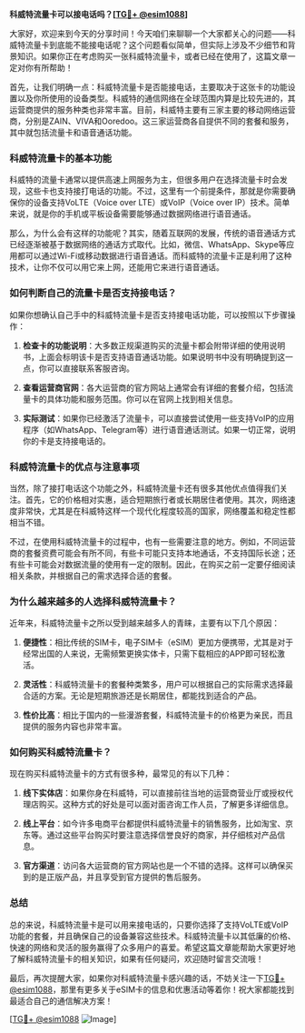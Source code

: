**科威特流量卡可以接电话吗？[[TG💪+ @esim1088](https://t.me/s/esim1088)]**

大家好，欢迎来到今天的分享时间！今天咱们来聊聊一个大家都关心的问题——科威特流量卡到底能不能接电话呢？这个问题看似简单，但实际上涉及不少细节和背景知识。如果你正在考虑购买一张科威特流量卡，或者已经在使用了，这篇文章一定对你有所帮助！

首先，让我们明确一点：科威特流量卡是否能接电话，主要取决于这张卡的功能设置以及你所使用的设备类型。科威特的通信网络在全球范围内算是比较先进的，其运营商提供的服务种类也非常丰富。目前，科威特主要有三家主要的移动网络运营商，分别是ZAIN、VIVA和Ooredoo。这三家运营商各自提供不同的套餐和服务，其中就包括流量卡和语音通话功能。

### **科威特流量卡的基本功能**

科威特的流量卡通常以提供高速上网服务为主，但很多用户在选择流量卡时会发现，这些卡也支持接打电话的功能。不过，这里有一个前提条件，那就是你需要确保你的设备支持VoLTE（Voice over LTE）或VoIP（Voice over IP）技术。简单来说，就是你的手机或平板设备需要能够通过数据网络进行语音通话。

那么，为什么会有这样的功能呢？其实，随着互联网的发展，传统的语音通话方式已经逐渐被基于数据网络的通话方式取代。比如，微信、WhatsApp、Skype等应用都可以通过Wi-Fi或移动数据进行语音通话。而科威特的流量卡正是利用了这种技术，让你不仅可以用它来上网，还能用它来进行语音通话。

### **如何判断自己的流量卡是否支持接电话？**

如果你想确认自己手中的科威特流量卡是否支持接电话功能，可以按照以下步骤操作：

1. **检查卡的功能说明**：大多数正规渠道购买的流量卡都会附带详细的使用说明书，上面会标明该卡是否支持语音通话功能。如果说明书中没有明确提到这一点，你可以直接联系客服咨询。
   
2. **查看运营商官网**：各大运营商的官方网站上通常会有详细的套餐介绍，包括流量卡的具体功能和服务范围。你可以在官网上找到相关信息。

3. **实际测试**：如果你已经激活了流量卡，可以直接尝试使用一些支持VoIP的应用程序（如WhatsApp、Telegram等）进行语音通话测试。如果一切正常，说明你的卡是支持接电话的。

### **科威特流量卡的优点与注意事项**

当然，除了接打电话这个功能之外，科威特流量卡还有很多其他优点值得我们关注。首先，它的价格相对实惠，适合短期旅行者或长期居住者使用。其次，网络速度非常快，尤其是在科威特这样一个现代化程度较高的国家，网络覆盖和稳定性都相当不错。

不过，在使用科威特流量卡的过程中，也有一些需要注意的地方。例如，不同运营商的套餐资费可能会有所不同，有些卡可能只支持本地通话，不支持国际长途；还有些卡可能会对数据流量的使用有一定的限制。因此，在购买之前一定要仔细阅读相关条款，并根据自己的需求选择合适的套餐。

### **为什么越来越多的人选择科威特流量卡？**

近年来，科威特流量卡之所以受到越来越多人的青睐，主要有以下几个原因：

1. **便捷性**：相比传统的SIM卡，电子SIM卡（eSIM）更加方便携带，尤其是对于经常出国的人来说，无需频繁更换实体卡，只需下载相应的APP即可轻松激活。

2. **灵活性**：科威特流量卡的套餐种类繁多，用户可以根据自己的实际需求选择最合适的方案。无论是短期旅游还是长期居住，都能找到适合的产品。

3. **性价比高**：相比于国内的一些漫游套餐，科威特流量卡的价格更为亲民，而且提供的服务内容也非常丰富。

### **如何购买科威特流量卡？**

现在购买科威特流量卡的方式有很多种，最常见的有以下几种：

1. **线下实体店**：如果你身在科威特，可以直接前往当地的运营商营业厅或授权代理店购买。这种方式的好处是可以面对面咨询工作人员，了解更多详细信息。

2. **线上平台**：如今许多电商平台都提供科威特流量卡的销售服务，比如淘宝、京东等。通过这些平台购买时要注意选择信誉良好的商家，并仔细核对产品信息。

3. **官方渠道**：访问各大运营商的官方网站也是一个不错的选择。这样可以确保买到的是正版产品，并且享受到官方提供的售后服务。

### **总结**

总的来说，科威特流量卡是可以用来接电话的，只要你选择了支持VoLTE或VoIP功能的套餐，并且确保自己的设备兼容这些技术。科威特流量卡以其低廉的价格、快速的网络和灵活的服务赢得了众多用户的喜爱。希望这篇文章能帮助大家更好地了解科威特流量卡的相关知识，如果有任何疑问，欢迎随时留言交流哦！

最后，再次提醒大家，如果你对科威特流量卡感兴趣的话，不妨关注一下[TG💪+ @esim1088](https://t.me/s/esim1088)，那里有更多关于eSIM卡的信息和优惠活动等着你！祝大家都能找到最适合自己的通信解决方案！

[[TG💪+ @esim1088](https://t.me/s/esim1088) ![Image](https://i.postimg.cc/4NQfJmqS/Snipaste-2025-05-13-00-14-12.png)]
